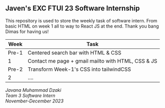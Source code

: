 ## Javen's EXC FTUI 23 Software Internship
This repository is used to store the weekly task of software intern. From basic HTML on week 1 all to way to React JS at the end. Thank you bang Dimas for having us!

| Week | Task |
| ------ | ------ |
| Pre-1 | Centered search bar with HTML & CSS |
| 1 | Contact me page + gmail mailto with HTML, CSS & JS|
| Pre-2 | Transform Week-1's CSS into tailwindCSS|
| 2 | .... |

*Javana Muhammad Dzaki  
Team 3 Software Intern  
November-December 2023*

